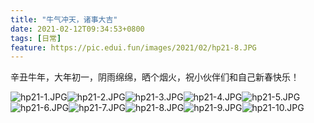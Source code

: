 ```yaml
---
title: "牛气冲天，诸事大吉"
date: 2021-02-12T09:34:53+0800
tags: [日常]
feature: https://pic.edui.fun/images/2021/02/hp21-8.JPG
---
```


辛丑牛年，大年初一，阴雨绵绵，晒个烟火，祝小伙伴们和自己新春快乐！

<!--more-->

<photos>![hp21-1.JPG](https://pic.edui.fun/images/2021/02/hp21-1.JPG)![hp21-2.JPG](https://pic.edui.fun/images/2021/02/hp21-2.JPG)![hp21-3.JPG](https://pic.edui.fun/images/2021/02/hp21-3.JPG)![hp21-4.JPG](https://pic.edui.fun/images/2021/02/hp21-4.JPG)![hp21-5.JPG](https://pic.edui.fun/images/2021/02/hp21-5.JPG)![hp21-6.JPG](https://pic.edui.fun/images/2021/02/hp21-6.JPG)![hp21-7.JPG](https://pic.edui.fun/images/2021/02/hp21-7.JPG)![hp21-8.JPG](https://pic.edui.fun/images/2021/02/hp21-8.JPG)![hp21-9.JPG](https://pic.edui.fun/images/2021/02/hp21-9.JPG)![hp21-10.JPG](https://pic.edui.fun/images/2021/02/hp21-10.JPG)</photos>